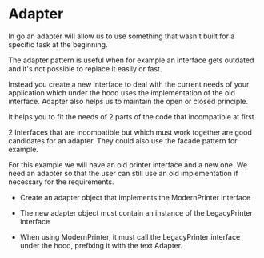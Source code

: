 # Adapter

In go an adapter will allow us to use something that wasn't built for a specific task at the beginning.

The adapter pattern is useful when for example an interface gets outdated and it's not possible to replace it easily or fast.

Instead you create a new interface to deal with the current needs of your application which under the hood uses the implementation
of the old interface. Adapter also helps us to maintain the open or closed principle.

It helps you to fit the needs of 2 parts of the code that incompatible at first.

2 Interfaces that are incompatible but which must work together are good candidates for an adapter.
They could also use the facade pattern for example.


For this example we will have an old printer interface and a new one.
We need an adapter so that the user can still use an old implementation if necessary for the requirements.



* Create an adapter object that implements the ModernPrinter interface

* The new adapter object must contain an instance of the LegacyPrinter interface

* When using ModernPrinter, it must call the LegacyPrinter interface under the hood, prefixing it with the text Adapter.